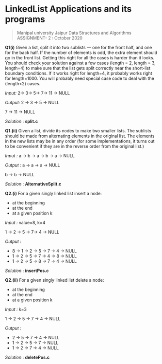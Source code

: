 # LinkedList Applications and its programs

> Manipal university Jaipur Data Structures and Algorithms ASSIGNMENT- 2 :  October 2020

**Q1(i)** Given a list, split it into two sublists — one for the front half, and one for the
back half. If the number of elements is odd, the extra element should go in the
front list. Getting this right for all the cases is harder than it looks. You should
check your solution against a few cases (length = 2, length = 3, length=4) to make
sure that the list gets split correctly near the short-list boundary conditions. If it
works right for length=4, it probably works right for length=1000. You will probably
need special case code to deal with the (length<2) cases.

_Input:_
2-> 3-> 5-> 7-> 11 -> NULL

_Output:_
2 -> 3 -> 5 -> NULL

7 -> 11 -> NULL

_Solution_ :  **split.c**

**Q1.(ii)** Given a list, divide its nodes to make two smaller lists. The sublists should be
made from alternating elements in the original list. The elements in the new lists
may be in any order (for some implementations, it turns out to be convenient if they are in the reverse order from the original list.)

_Input :_
a -> b -> a -> b -> a -> NULL

_Output :_
a -> a -> a -> NULL

b -> b -> NULL

_Solution_ :  **AlternativeSplit.c**

**Q2.(i)** For a given singly linked list insert a node:
* at the beginning
* at the end
* at a given position k

_Input :_
value=8, k=4

1 -> 2 -> 5 -> 7-> 4 -> NULL

_Output :_

* 8 -> 1 -> 2 -> 5 -> 7 -> 4 -> NULL
* 1 -> 2 -> 5 -> 7 -> 4 -> 8 -> NULL
* 1 -> 2 -> 5 -> 8 -> 7 -> 4 -> NULL

_Solution_ :  **insertPos.c**

**Q2.(ii)** For a given singly linked list delete a node:
* at the beginning
* at the end
* at a given position k

_Input :_
k=3

1 -> 2 -> 5 -> 7 -> 4 -> NULL

_Output :_

* 2 -> 5 -> 7 -> 4 -> NULL
* 1 -> 2 -> 5 -> 7 -> NULL
* 1 -> 2 -> 7 -> 4 -> NULL

_Solution_ :  **deletePos.c**
